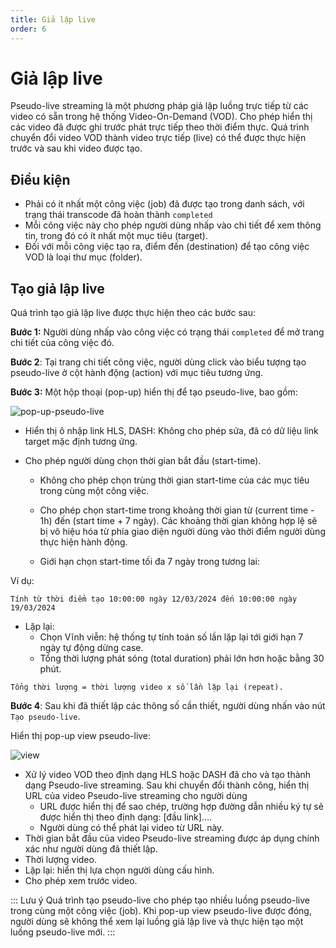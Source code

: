 ```yaml
---
title: Giả lập live
order: 6
---
```


# Giả lập live
Pseudo-live streaming là một phương pháp giả lập luồng trực tiếp từ các video có sẵn trong hệ thống Video-On-Demand (VOD). Cho phép hiển thị các video đã được ghi trước phát trực tiếp theo thời điểm thực. Quá trình chuyển đổi video VOD thành video trực tiếp (live) có thể được thực hiện trước và sau khi video được tạo.

## Điều kiện

- Phải có ít nhất một công việc (job) đã được tạo trong danh sách, với trạng thái transcode đã hoàn thành `completed`
- Mỗi công việc này cho phép người dùng nhấp vào chi tiết để xem thông tin, trong đó có ít nhất một mục tiêu (target).
- Đối với mỗi công việc tạo ra, điểm đến (destination) để tạo công việc VOD là loại thư mục (folder).

## Tạo giả lập live

Quá trình tạo giả lập live được thực hiện theo các bước sau:

**Bước 1:** Người dùng nhấp vào công việc có trạng thái `completed` để mở trang chi tiết của công việc đó.

**Bước 2**: Tại trang chi tiết công việc, người dùng click vào biểu tượng tạo pseudo-live ở cột hành động (action) với mục tiêu tương ứng.

**Bước 3:** Một hộp thoại (pop-up) hiển thị để tạo pseudo-live, bao gồm:

![pop-up-pseudo-live](/images/media-vod/job-management/pop-up-pseudo-live.png)

- Hiển thị ô nhập link HLS, DASH: Không cho phép sửa, đã có dữ liệu link target mặc định tương ứng.

- Cho phép người dùng chọn thời gian bắt đầu (start-time).
    
    - Không cho phép chọn trùng thời gian start-time của các mục tiêu trong cùng một công việc.

    - Cho phép chọn start-time trong khoảng thời gian từ (current time - 1h) đến (start time + 7 ngày). Các khoảng thời gian không hợp lệ sẽ bị vô hiệu hóa từ phía giao diện người dùng vào thời điểm người dùng thực hiện hành động.

    - Giới hạn chọn start-time tối đa 7 ngày trong tương lai: 

Ví dụ: 
```
Tính từ thời điểm tạo 10:00:00 ngày 12/03/2024 đến 10:00:00 ngày 19/03/2024
```

- Lặp lại: 
    - Chọn Vĩnh viễn: hệ thống tự tính toán số lần lặp lại tới giới hạn 7 ngày tự động dừng case.
    - Tổng thời lượng phát sóng (total duration) phải lớn hơn hoặc bằng 30 phút.

```
Tổng thời lượng = thời lượng video x số lần lặp lại (repeat).
```

**Bước 4**: Sau khi đã thiết lập các thông số cần thiết, người dùng nhấn vào nút ``Tạo pseudo-live``. 

Hiển thị pop-up view pseudo-live:

![view](/images/media-vod/job-management/view-pseudo-live.png)

- Xử lý video VOD theo định dạng HLS hoặc DASH đã cho và tạo thành dạng Pseudo-live streaming. Sau khi chuyển đổi thành công, hiển thị URL của video Pseudo-live streaming cho người dùng
    - URL được hiển thị để sao chép, trường hợp đường dẫn nhiều ký tự sẽ được hiển thị theo định dạng: [đầu link]....
    - Người dùng có thể phát lại video từ URL này.
- Thời gian bắt đầu của video Pseudo-live streaming được áp dụng chính xác như người dùng đã thiết lập.
- Thời lượng video.
- Lặp lại: hiển thị lựa chọn người dùng cấu hình.
- Cho phép xem trước video.

::: Lưu ý
Quá trình tạo pseudo-live cho phép tạo nhiều luồng pseudo-live trong cùng một công việc (job). Khi pop-up view pseudo-live được đóng, người dùng sẽ không thể xem lại luồng giả lập live và thực hiện tạo một luồng pseudo-live mới.
:::
